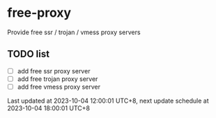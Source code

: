 
# free-proxy
Provide free ssr / trojan / vmess proxy servers


## TODO list
- [ ] add free ssr proxy server
- [ ] add free trojan proxy server
- [ ] add free vmess proxy server

Last updated at 2023-10-04 12:00:01 UTC+8, next update schedule at 2023-10-04 18:00:01 UTC+8

